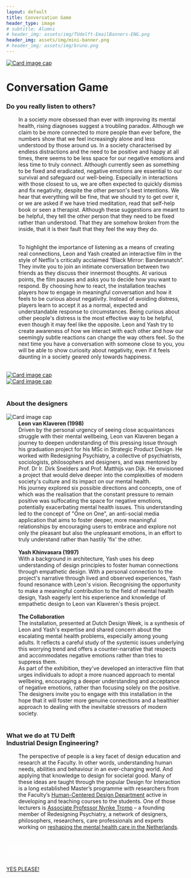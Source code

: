 ```yaml
---
layout: default
title: Conversation Game
header_type: image
# subtitle: Alumni
# header_img: assets/img/TUdelft-EmailBanners-ENG.png
header_img: assets/img/mini-banner.png
# header_img: assets/img/bruno.png
---
```


<!-- <img src="/assets/img/mini-banner.png" alt="Card image cap"> -->
<a href="/assets/img/08ConversationGame/ConversationGame001.jpg" target="_blank"><img src="/assets/img/08ConversationGame/ConversationGame001.jpg" alt="Card image cap"
class="main-image"></a>
<br> 


<!-- ## Title 1 -->
<div class="card conv-card shadow">
<div class="card-body">
<h1 class="card-title text-center NeueMachina-project">Conversation Game</h1>
<h3 class="text-center NeueMachina-h4">Do you really listen to others?</h3>
  <div class="card-body text-center card-text" style="margin-left: 2rem;margin-right: 2rem;">
In a society more obsessed than ever with improving its mental health, rising diagnoses suggest a
troubling paradox. Although we claim to be more connected to more people than ever before, the
numbers show that we feel increasingly alone and less understood by those around us. In a society
characterised by endless distractions and the need to be positive and happy at all times, there seems to
be less space for our negative emotions and less time to truly connect. Although currently seen as
something to be fixed and eradicated, negative emotions are essential to our survival and safeguard our
well-being. Especially in interactions with those closest to us, we are often expected to quickly dismiss
and fix negativity, despite the other person's best intentions. We hear that everything will be fine, that we
should try to get over it, or we are asked if we have tried meditation, read that self-help book or seen a
therapist. Although these suggestions are meant to be helpful, they tell the other person that they need to
be fixed rather than understood. That they are somehow broken from the inside, that it is their fault that
they feel the way they do.<br>
<br>

To highlight the importance of listening as a means of creating real connections, Leon and Yash created
an interactive film in the style of Netflix's critically acclaimed “Black Mirror: Bandersnatch”. They invite you
to join an intimate conversation between two friends as they discuss their innermost thoughts. At various
points, the film pauses and asks you to decide how you want to respond. By choosing how to react, the
installation teaches players how to engage in meaningful conversation and how it feels to be curious
about negativity. Instead of avoiding distress, players learn to accept it as a normal, expected and
understandable response to circumstances. Being curious about other people's distress is the most
effective way to be helpful, even though it may feel like the opposite. Leon and Yash try to create
awareness of how we interact with each other and how our seemingly subtle reactions can change the
way others feel. So the next time you have a conversation with someone close to you, you will be able to
show curiosity about negativity, even if it feels daunting in a society geared only towards happiness.
  </div>
</div>
</div>
<br>
<div class="container">
  <div class="row">
    <div class="col-sm">
      <a href="/assets/img/08ConversationGame/ConversationGame002.jpg" target="_blank"><img src="/assets/img/08ConversationGame/ConversationGame002.jpg" alt="Card image cap"></a>
    </div>
    <div class="col-sm">
      <a href="/assets/img/08ConversationGame/ConversationGame003.jpg" target="_blank"><img src="/assets/img/08ConversationGame/ConversationGame003.jpg" alt="Card image cap"></a>
    </div>
  </div>
</div>
<br>
<!-- ## Title 2 -->
<div class="card white-card shadow">
<div class="card-body">
<h3 class="card-title text-center NeueMachina-h3">About the designers</h3>
<img src="/assets/img/08ConversationGame/ConversationGame-ProfileImage.jpg" alt="Card image cap">
  <div class="card-body text-center card-text" style="margin-left: 2rem;margin-right: 2rem;">
<b>Leon van Klaveren (1998)</b><br>
Driven by the personal urgency of seeing close acquaintances struggle with their mental wellbeing, Leon
van Klaveren began a journey to deepen understanding of this pressing issue through his graduation
project for his MSc in Strategic Product Design. He worked with Redesigning Psychiatry, a collective of
psychiatrists, sociologists, philosophers and designers, and was mentored by Prof. Dr Ir. Dirk Snelders
and Prof. Matthijs van Dijk. He envisioned a project that would delve deeper into the complexities of
modern society's culture and its impact on our mental health.<br>
His journey explored six possible directions and concepts, one of which was the realisation that the
constant pressure to remain positive was suffocating the space for negative emotions, potentially
exacerbating mental health issues. This understanding led to the concept of "One on One", an anti-social
media application that aims to foster deeper, more meaningful relationships by encouraging users to
embrace and explore not only the pleasant but also the unpleasant emotions, in an effort to truly
understand rather than hastily 'fix' the other.<br><br>
<b>Yash Khinvasara (1997)</b><br>
With a background in architecture, Yash uses his deep understanding of design principles to foster human
connections through empathetic design. With a personal connection to the project's narrative through
lived and observed experiences, Yash found resonance with Leon's vision. Recognising the opportunity to
make a meaningful contribution to the field of mental health design, Yash eagerly lent his experience and
knowledge of empathetic design to Leon van Klaveren's thesis project.<br><br>
<b>The Collaboration</b><br>
The installation, presented at Dutch Design Week, is a synthesis of Leon and Yash's expertise and
shared concern about the escalating mental health problems, especially among young adults. It reflects a
careful study of the systemic issues underlying this worrying trend and offers a counter-narrative that
respects and accommodates negative emotions rather than tries to suppress them.<br>
As part of the exhibition, they've developed an interactive film that urges individuals to adopt a more
nuanced approach to mental wellbeing, encouraging a deeper understanding and acceptance of negative
emotions, rather than focusing solely on the positive. The designers invite you to engage with this
installation in the hope that it will foster more genuine connections and a healthier approach to dealing
with the inevitable stressors of modern society.
  </div>
</div>
</div>
<br>
<!-- ## Title 3   -->
<div class="card white-card shadow">
<div class="card-body">
<h3 class="card-title text-center NeueMachina-h3">What we do at TU Delft<br> Industrial Design Engineering?</h3>
  <div class="card-body text-center card-text" style="margin-left: 2rem;margin-right: 2rem;">
The perspective of people is a key facet of design education and research at the Faculty. In other words,
understanding human needs, abilities and behaviour in an ever-changing world. And applying that
knowledge to design for societal good.
Many of these ideas are taught through the popular Design for Interaction is a long established Master’s
programme with researchers from the Faculty’s 
<a href="https://www.tudelft.nl/io/over-io/afdelingen/human-centered-design" target="_blank"><u>Human-Centered Design Department</u></a>
 active in developing
and teaching courses to the students.
One of those lecturers is 
<a href="https://www.tudelft.nl/io/over-io/personen/tromp-n" target="_blank"><u>Associate Professor Nynke Tromp</u></a> – 
a founding member of Redesigning Psychiatry,
a network of designers, philosophers, researchers, care professionals and experts working on 
<a href="https://www.tudelft.nl/en/stories/articles/mental-health-from-disorder-to-interaction-problem" target="_blank"><u>reshaping the mental health care in the Netherlands</u></a>.
  </div>
</div>
</div>
<br>
<div class="card text-center  blue-card shadow">
  <div class="card-body">
    <h5 class="card-title NeueMachina-h4" style="color:white;">WANT TO KNOW MORE ABOUT <br>TU DELFT AND STUDYING HERE?</h5>
    <a href="https://www.tudelft.nl/en/education/practical-matters/studying-at-tu-delft" class="btn btn-primary NeueMachina">YES PLEASE!</a>
  </div>
</div>
